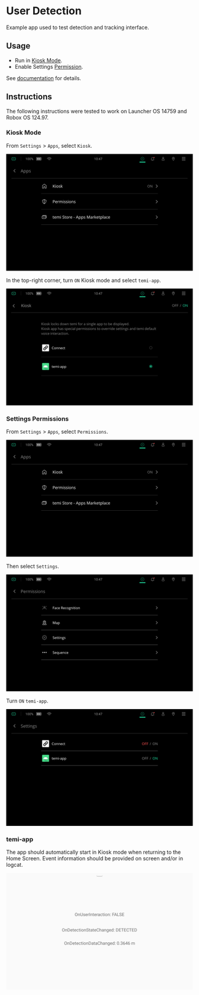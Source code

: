 # User Detection
Example app used to test detection and tracking interface.

## Usage
- Run in [Kiosk Mode](https://github.com/robotemi/sdk/wiki/Kiosk-Mode).
- Enable Settings [Permission](https://github.com/robotemi/sdk/wiki/permission).

See [documentation](https://temi-guide.readthedocs.io/en/latest/user-detection-tracking.html) for details.


## Instructions
The following instructions were tested to work on Launcher OS 14759 and Robox OS 124.97.

### Kiosk Mode
From `Settings` > `Apps`, select `Kiosk`.

![settings-apps](docs/settings-apps.png)

In the top-right corner, turn `ON` Kiosk mode and select `temi-app`.

![settings-apps-kiosk](docs/settings-apps-kiosk.png)


### Settings Permissions
From `Settings` > `Apps`, select `Permissions`.

![settings-apps](docs/settings-apps.png)

Then select `Settings`.

![settings-apps-permissions](docs/settings-apps-permissions.png)

Turn `ON` `temi-app`.

![settings-apps-permissions-settings](docs/settings-apps-permissions-settings.png)


### temi-app
The app should automatically start in Kiosk mode when returning to the Home Screen. Event information should be provided on screen and/or in logcat.

![settings-apps-permissions-settings](docs/temi-app.png)
